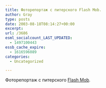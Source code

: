 ```yaml
---
title: Фоторепортаж с питерского Flash Mob.
author: Gray
type: posts
date: 2003-08-18T08:14:27+00:00
excerpt:
url: /3686
esml_socialcount_LAST_UPDATED:
  - 1497100443
essb_cache_expire:
  - 1616596089
categories:
  - Uncategorized

---
```








Фоторепортаж с питерского <a href="http://boris.tikhomirov.name/newphoto/lj/flash-mob/" target="_blank">Flash Mob</a>.